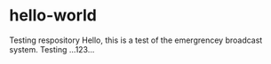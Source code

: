 # hello-world
Testing respository
Hello, this is a test of the emergrencey broadcast system. 
Testing 
...123...
